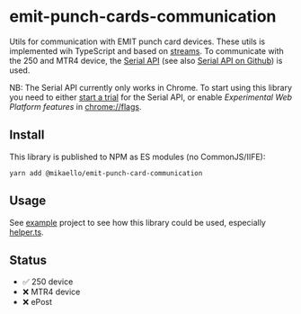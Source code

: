 # emit-punch-cards-communication

Utils for communication with EMIT punch card devices. These utils is implemented
wih TypeScript and based on
[streams](https://developer.mozilla.org/en-US/docs/Web/API/Streams_API). To
communicate with the 250 and MTR4 device, the
[Serial API](https://wicg.github.io/serial/) (see also
[Serial API on Github](https://github.com/WICG/serial)) is used.

NB: The Serial API currently only works in Chrome. To start using this library
you need to either
[start a trial](https://developers.chrome.com/origintrials/#/register_trial/2992641952387694593)
for the Serial API, or enable _Experimental Web Platform features_ in
[chrome://flags](chrome://flags).

## Install

This library is published to NPM as ES modules (no CommonJS/IIFE):

```shell
yarn add @mikaello/emit-punch-card-communication
```

## Usage

See [example](./example) project to see how this library could be used,
especially [helper.ts](./example/helper.ts).

## Status

- :white_check_mark: 250 device
- :x: MTR4 device
- :x: ePost
